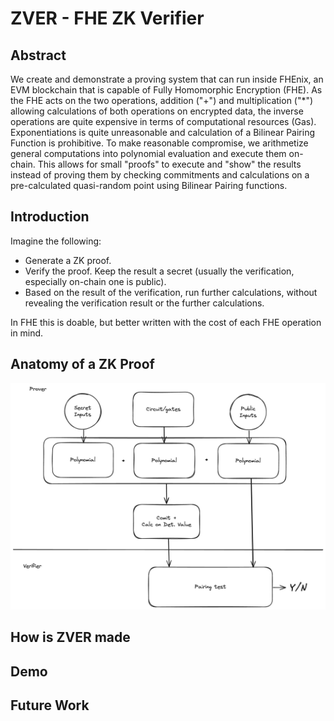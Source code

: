 # ZVER - FHE ZK Verifier

## Abstract

We create and demonstrate a proving system that can run inside FHEnix, an EVM blockchain that is capable of Fully Homomorphic Encryption (FHE). As the FHE acts on the two operations, addition ("+") and multiplication ("*") allowing calculations of both operations on encrypted data, the inverse operations are quite expensive in terms of computational resources (Gas). Exponentiations is quite unreasonable and calculation of a Bilinear Pairing Function is prohibitive. To make reasonable compromise, we
arithmetize general computations into polynomial evaluation and execute them on-chain. This allows for small "proofs" to execute and
"show" the results instead of proving them by checking commitments
and calculations on a pre-calculated quasi-random point using Bilinear Pairing functions.

## Introduction

Imagine the following:
- Generate a ZK proof.
- Verify the proof. Keep the result a secret (usually the verification, especially on-chain one is public).
- Based on the result of the verification, run further calculations,
without revealing the verification result or the further calculations.

In FHE this is doable, but better written with the cost of each FHE
operation in mind.

## Anatomy of a ZK Proof

![Anatomy of ZK Prof](./docs/anatomy.png)

## How is ZVER made

## Demo

## Future Work

